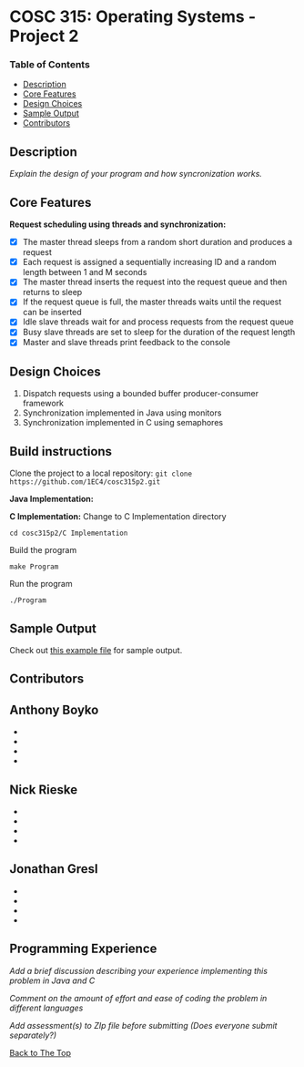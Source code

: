 # COSC 315: Operating Systems - Project 2

### Table of Contents
- [Description](#description)
- [Core Features](#core-features)
- [Design Choices](#design-choices)
- [Sample Output](#sample-output)
- [Contributors](#contributors)

## Description

_Explain the design of your program and how syncronization works._

## Core Features
**Request scheduling using threads and synchronization:**
- [x] The master thread sleeps from a random short duration and produces a request
- [x] Each request is assigned a sequentially increasing ID and a random length between 1 and M seconds
- [x] The master thread inserts the request into the request queue and then returns to sleep
- [x] If the request queue is full, the master threads waits until the request can be inserted
- [x] Idle slave threads wait for and process requests from the request queue
- [x] Busy slave threads are set to sleep for the duration of the request length
- [x] Master and slave threads print feedback to the console

## Design Choices
  1. Dispatch requests using a bounded buffer producer-consumer framework
  2. Synchronization implemented in Java using monitors
  3. Synchronization implemented in C using semaphores
  
## Build instructions

Clone the project to a local repository:
`git clone https://github.com/1EC4/cosc315p2.git`

**Java Implementation:**



**C Implementation:**
Change to C Implementation directory

`cd cosc315p2/C Implementation`

Build the program

`make Program`

Run the program

`./Program`

## Sample Output
Check out [this example file](sample_output.txt) for sample output.

## Contributors
**Anthony Boyko**
  - 
  - 
  - 
  - 
  - 

**Nick Rieske**
  - 
  - 
  - 
  - 
  - 

**Jonathan Gresl**
  - 
  - 
  - 
  - 
  - 

## Programming Experience

_Add a brief discussion describing your experience implementing this problem in Java and C_

_Comment on the amount of effort and ease of coding the problem in different languages_

_Add assessment(s) to ZIp file before submitting (Does everyone submit separately?)_

[Back to The Top](#cosc-315-operating-systems---project-2)
